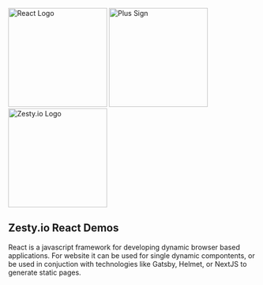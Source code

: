 
<img src="https://user-images.githubusercontent.com/729972/119580790-fc7ff680-bd75-11eb-9990-5110e5a3ae04.png" alt="React Logo" width="200"/> <img src="https://user-images.githubusercontent.com/729972/119580602-8da29d80-bd75-11eb-8c2a-557f50c69051.png" alt="Plus Sign" width="200"/> <img src="https://user-images.githubusercontent.com/729972/119579922-4f58ae80-bd74-11eb-9178-8e6e7c7e3ae7.png" alt="Zesty.io Logo" width="200"/>

## Zesty.io React Demos

React is a javascript framework for developing dynamic browser based applications. For website it can be used for single dynamic compontents, or be used in conjuction with technologies like Gatsby, Helmet, or NextJS to generate static pages. 
